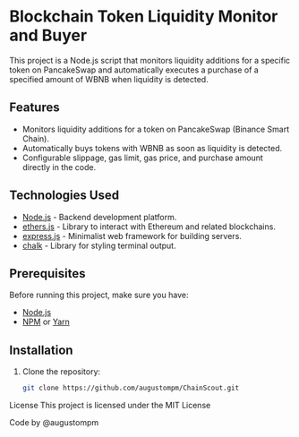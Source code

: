 # Blockchain Token Liquidity Monitor and Buyer

This project is a Node.js script that monitors liquidity additions for a specific token on PancakeSwap and automatically executes a purchase of a specified amount of WBNB when liquidity is detected.

## Features

- Monitors liquidity additions for a token on PancakeSwap (Binance Smart Chain).
- Automatically buys tokens with WBNB as soon as liquidity is detected.
- Configurable slippage, gas limit, gas price, and purchase amount directly in the code.

## Technologies Used

- [Node.js](https://nodejs.org/) - Backend development platform.
- [ethers.js](https://docs.ethers.io/v5/) - Library to interact with Ethereum and related blockchains.
- [express.js](https://expressjs.com/) - Minimalist web framework for building servers.
- [chalk](https://www.npmjs.com/package/chalk) - Library for styling terminal output.

## Prerequisites

Before running this project, make sure you have:

- [Node.js](https://nodejs.org/)
- [NPM](https://www.npmjs.com/) or [Yarn](https://yarnpkg.com/)

## Installation

1. Clone the repository:

   ```bash
   git clone https://github.com/augustompm/ChainScout.git

License
This project is licensed under the MIT License

Code by @augustompm
